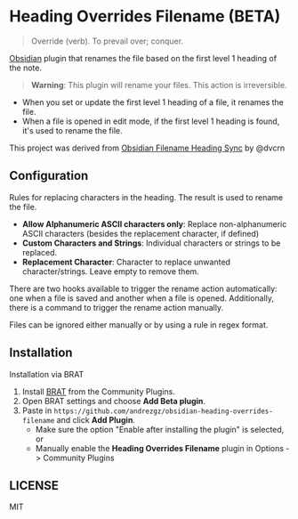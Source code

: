 # Heading Overrides Filename (BETA)

> Override (verb). To prevail over; conquer.

[Obsidian](https://obsidian.md/) plugin that renames the file based on the first level 1 heading of the note.

> **Warning**: This plugin will rename your files. This action is irreversible.

- When you set or update the first level 1 heading of a file, it renames the file.
- When a file is opened in edit mode, if the first level 1 heading is found, it's used to rename the file.

This project was derived from [Obsidian Filename Heading Sync](https://github.com/dvcrn/obsidian-filename-heading-sync) by @dvcrn

## Configuration

Rules for replacing characters in the heading. The result is used to rename the file.

- **Allow Alphanumeric ASCII characters only**: Replace non-alphanumeric ASCII characters (besides the replacement character, if defined)
- **Custom Characters and Strings**: Individual characters or strings to be replaced.
- **Replacement Character**: Character to replace unwanted character/strings. Leave empty to remove them.

There are two hooks available to trigger the rename action automatically: one when a file is saved and another when a file is opened. Additionally, there is a command to trigger the rename action manually.

Files can be ignored either manually or by using a rule in regex format.

## Installation

Installation via BRAT

1. Install [BRAT](https://obsidian.md/plugins?id=obsidian42-brat) from the Community Plugins.
2. Open BRAT settings and choose **Add Beta plugin**.
3. Paste in `https://github.com/andrezgz/obsidian-heading-overrides-filename` and click **Add Plugin**.
    - Make sure the option "Enable after installing the plugin" is selected, or
    - Manually enable the **Heading Overrides Filename** plugin in Options -> Community Plugins

## LICENSE

MIT
